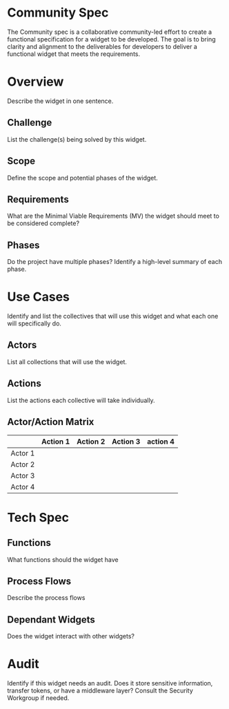 # Community Spec

The Community spec is a collaborative community-led effort to create a functional specification for a widget to be developed. The goal is to bring clarity and alignment to the deliverables for developers to deliver a functional widget that meets the requirements.

# Overview
Describe the widget in one sentence.

## Challenge
List the challenge(s) being solved by this widget.

## Scope
Define the scope and potential phases of the widget.

## Requirements
What are the Minimal Viable Requirements (MV)  the widget should meet to be considered complete?

## Phases
Do the project have multiple phases? Identify a high-level summary of each phase.

# Use Cases
Identify and list the collectives that will use this widget and what each one will specifically do.

## Actors
List all collections that will use the widget.
## Actions
List the actions each collective will take individually.

## Actor/Action Matrix


|         | Action 1 | Action 2 | Action 3 | action 4 |
| ------- | -------- | -------- | -------- | -------- |
| Actor 1 |          |          |          |          |
| Actor 2 |          |          |          |          |
| Actor 3 |          |          |          |          |
| Actor 4 |          |          |          |          |



# Tech Spec
## Functions
What functions should the widget have

## Process Flows
Describe the process flows

## Dependant Widgets
Does the widget interact with other widgets?

# Audit
Identify if this widget needs an audit. Does it store sensitive information, transfer tokens, or have a middleware layer? Consult the Security Workgroup if needed.

